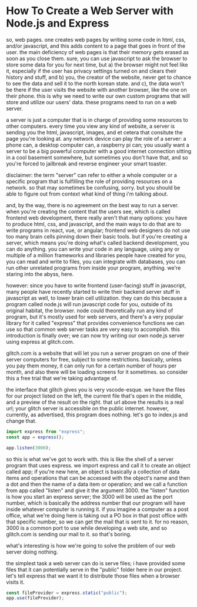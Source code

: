 # How To Create a Web Server with Node.js and Express

so, web pages. one creates web pages by writing some code in html, css, and/or javascript, and this adds content to a page that goes in front of the user. the main deficiency of web pages is that their memory gets erased as soon as you close them. sure, you can use javascript to ask the browser to store some data for you for next time, but a) the browser might not feel like it, especially if the user has privacy settings turned on and clears their history and stuff, and b) you, the creator of the website, never get to chance to see the data and sell it to the north korean state. and c), the data won't be there if the user visits the website with another browser, like the one on their phone. this is why we need to write our own custom programs that will store and utilize our users' data. these programs need to run on a web server.

a server is just a computer that is in charge of providing some resources to other computers. every time you view any kind of website, a server is sending you the html, javascript, images, and et cetera that consitute the page you're looking at. any network device can play the role of a server: a phone can, a desktop computer can, a raspberry pi can; you usually want a server to be a big powerful computer with a good internet connection sitting in a cool basement somewhere, but sometimes you don't have that, and so you're forced to jailbreak and reverse engineer your smart toaster.

disclaimer: the term "server" can refer to either a whole computer or a specific program that is fulfilling the role of providing resources on a network. so that may sometimes be confusing, sorry. but you should be able to figure out from context what kind of thing i'm talking about.

and, by the way, there is no agreement on the best way to run a server. when you're creating the content that the users see, which is called frontend web development, there really aren't that many options: you have to produce html, css, and javascript, and the main ways to do that are to write programs in react, vue, or angular; frontend web designers do not use too many brain cells pinning down their basic tools. but if you're creating a server, which means you're doing what's called backend development, you can do anything. you can write your code in any language, using any or multiple of a million frameworks and libraries people have created for you, you can read and write to files, you can integrate with databases, you can run other unrelated programs from inside your program, anything. we're staring into the abyss, here.

however: since you have to write frontend (user-facing) stuff in javascript, many people have recently started to write their backend server stuff in javascript as well, to lower brain cell utilization. they can do this because a program called node.js will run javascript code for you, outside of its original habitat, the browser. node could theoretically run any kind of program, but it's mostly used for web servers, and there's a very popular library for it called "express" that provides convenience functions we can use so that common web server tasks are very easy to accomplish. this introduction is finally over; we can now try writing our own node.js server using express at glitch.com.

glitch.com is a website that will let you run a server program on one of their server computers for free, subject to some restrictions. basically, unless you pay them money, it can only run for a certain number of hours per month, and also there will be loading screens for it sometimes. so consider this a free trial that we're taking advantage of.

the interface that glitch gives you is very vscode-esque. we have the files for our project listed on the left, the current file that's open in the middle, and a preview of the result on the right. that url above the results is a real url; your glitch server is accessible on the public internet. however, currently, as advertised, this program does nothing. let's go to index.js and change that.

```js
import express from "express";
const app = express();

app.listen(3000);
```

so this is what we've got to work with. this is like the shell of a server program that uses express. we import express and call it to create an object called app; if you're new here, an object is basically a collection of data items and operations that can be accessed with the object's name and then a dot and then the name of a data item or operation; and we call a function from app called "listen" and give it the argument 3000. the "listen" function is how you start an express server; the 3000 will be used as the port number, which is basically the address number that our program will have inside whatever computer is running it. if you imagine a computer as a post office, what we're doing here is taking out a PO box in that post office with that specific number, so we can get the mail that is sent to it. for no reason, 3000 is a common port to use while developing a web site, and so glitch.com is sending our mail to it. so that's boring.

what's interesting is how we're going to solve the problem of our web server doing nothing.








the simplest task a web server can do is serve files; i have provided some files that it can potentially serve in the "public" folder here in our project. let's tell express that we want it to distribute those files when a browser visits it.

```js
const fileProvider = express.static("public");
app.use(fileProvider);
```
